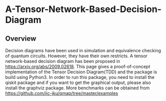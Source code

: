 # A-Tensor-Network-Based-Decision-Diagram
## Overview
Decision diagrams have been used in simulation and equivalence checking of quantum circuits. However, they have their own restricts. A tensor network-based decision diagram has been proposed in https://arxiv.org/abs/2009.02618. This page gives a proof-of-concept implementation of the Tensor Decision Diagram(TDD) and the package is build using Python3. In order to run this package, you need to install the qiskit package and if you want to get the graphical output, please also install the graphviz package.
More benchmarks can be obtained from https://github.com/iic-jku/qmap/tree/master/examples
